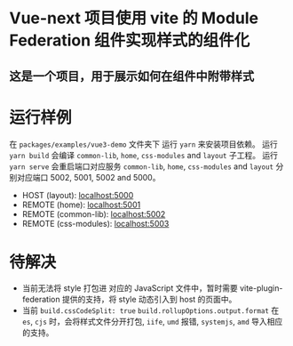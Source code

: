 # Vue-next 项目使用 vite 的 Module Federation 组件实现样式的组件化
这是一个项目，用于展示如何在组件中附带样式
---
# 运行样例
在 `packages/examples/vue3-demo` 文件夹下
运行 `yarn` 来安装项目依赖。
运行 `yarn build` 会编译 `common-lib`, `home`, `css-modules` and `layout` 子工程。
运行 `yarn serve` 会重启端口对应服务 `common-lib`, `home`, `css-modules` and `layout` 分别对应端口 5002, 5001, 5002 and 5000。

- HOST (layout): [localhost:5000](http://localhost:5000/)
- REMOTE (home): [localhost:5001](http://localhost:5001/)
- REMOTE (common-lib): [localhost:5002](http://localhost:5002/)
- REMOTE (css-modules): [localhost:5003](http://localhost:5003/)

# 待解决
- 当前无法将 style 打包进 对应的 JavaScript 文件中，暂时需要 vite-plugin-federation 提供的支持，将 style 动态引入到 host 的页面中。
- 当前 `build.cssCodeSplit: true` `build.rollupOptions.output.format` 在 `es`, `cjs` 时，会将样式文件分开打包, `iife`, `umd` 报错, `systemjs`, `amd` 导入相应的支持。